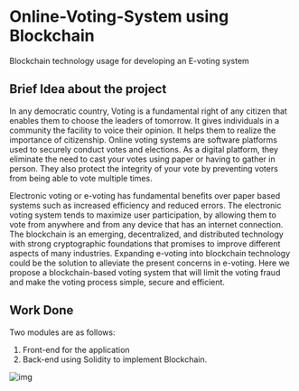 # Online-Voting-System using Blockchain
Blockchain technology usage for developing an E-voting system

## Brief Idea about the project
In any democratic country, Voting is a fundamental right of any citizen that enables
them to choose the leaders of tomorrow. It gives individuals in a community the facility
to voice their opinion. It helps them to realize the importance of citizenship. Online
voting systems are software platforms used to securely conduct votes and elections. As
a digital platform, they eliminate the need to cast your votes using paper or having to
gather in person. They also protect the integrity of your vote by preventing voters from
being able to vote multiple times.

Electronic voting or e-voting has fundamental benefits over paper based systems such 
as increased efficiency and reduced errors. The electronic voting system tends to 
maximize user participation, by allowing them to vote from anywhere and from any 
device that has an internet connection. The blockchain is an emerging, decentralized, 
and distributed technology with strong cryptographic foundations that promises to 
improve different aspects of many industries. Expanding e-voting into blockchain 
technology could be the solution to alleviate the present concerns in e-voting. Here we 
propose a blockchain-based voting system that will limit the voting fraud and make the 
voting process simple, secure and efficient.


## Work Done
Two modules are as follows:
1. Front-end for the application
2. Back-end using Solidity to implement Blockchain.

![img](https://user-images.githubusercontent.com/95043839/232293915-da7f5185-0e03-4907-9a5b-6a17dcad5b1f.png)
